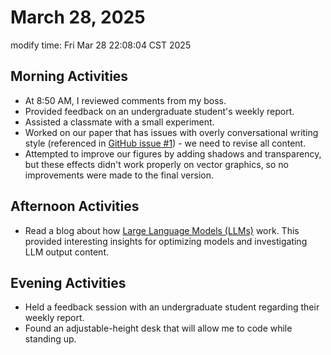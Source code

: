 # March 28, 2025

modify time: Fri Mar 28 22:08:04 CST 2025

## Morning Activities

- At 8:50 AM, I reviewed comments from my boss.
- Provided feedback on an undergraduate student's weekly report.
- Assisted a classmate with a small experiment.
- Worked on our paper that has issues with overly conversational writing style (referenced in [GitHub issue #1](https://github.com/jiahaoxiang2000/ThirdPaper/issues/1)) - we need to revise all content.
- Attempted to improve our figures by adding shadows and transparency, but these effects didn't work properly on vector graphics, so no improvements were made to the final version.

## Afternoon Activities

- Read a blog about how [Large Language Models (LLMs)](https://www.anthropic.com/research/tracing-thoughts-language-model) work. This provided interesting insights for optimizing models and investigating LLM output content.

## Evening Activities

- Held a feedback session with an undergraduate student regarding their weekly report.
- Found an adjustable-height desk that will allow me to code while standing up.
